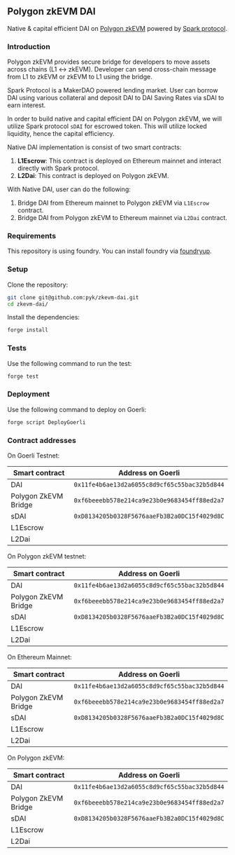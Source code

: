 ## Polygon zkEVM DAI

Native & capital efficient DAI on
[Polygon zkEVM](https://polygon.technology/polygon-zkevm) powered by
[Spark protocol](https://www.sparkprotocol.io/).

### Introduction

Polygon zkEVM provides secure bridge for developers to move assets across chains
(L1 <-> zkEVM). Developer can send cross-chain message from L1 to zkEVM or zkEVM
to L1 using the bridge.

Spark Protocol is a MakerDAO powered lending market. User can borrow DAI using
various collateral and deposit DAI to DAI Saving Rates via sDAI to earn interest.

In order to build native and capital efficient DAI on Polygon zkEVM, we will
utilize Spark protocol `sDAI` for escrowed token. This will utilize locked
liquidity, hence the capital efficiency.

Native DAI implementation is consist of two smart contracts:

1. **L1Escrow**: This contract is deployed on Ethereum mainnet and interact
   directly with Spark protocol.
2. **L2Dai**: This contract is deployed on Polygon zkEVM.

With Native DAI, user can do the following:

1. Bridge DAI from Ethereum mainnet to Polygon zkEVM via `L1Escrow` contract.
2. Bridge DAI from Polygon zkEVM to Ethereum mainnet via `L2Dai` contract.

### Requirements

This repository is using foundry. You can install foundry via
[foundryup](https://book.getfoundry.sh/getting-started/installation).

### Setup

Clone the repository:

```sh
git clone git@github.com:pyk/zkevm-dai.git
cd zkevm-dai/
```

Install the dependencies:

```sh
forge install
```

### Tests

Use the following command to run the test:

```sh
forge test
```

### Deployment

Use the following command to deploy on Goerli:

```sh
forge script DeployGoerli
```

### Contract addresses

On Goerli Testnet:

| Smart contract       | Address on Goerli                            |
| -------------------- | -------------------------------------------- |
| DAI                  | `0x11fe4b6ae13d2a6055c8d9cf65c55bac32b5d844` |
| Polygon ZkEVM Bridge | `0xf6beeebb578e214ca9e23b0e9683454ff88ed2a7` |
| sDAI                 | `0xD8134205b0328F5676aaeFb3B2a0DC15f4029d8C` |
| L1Escrow             |                                              |
| L2Dai                |                                              |

On Polygon zkEVM testnet:

| Smart contract       | Address on Goerli                            |
| -------------------- | -------------------------------------------- |
| DAI                  | `0x11fe4b6ae13d2a6055c8d9cf65c55bac32b5d844` |
| Polygon ZkEVM Bridge | `0xf6beeebb578e214ca9e23b0e9683454ff88ed2a7` |
| sDAI                 | `0xD8134205b0328F5676aaeFb3B2a0DC15f4029d8C` |
| L1Escrow             |                                              |
| L2Dai                |                                              |

On Ethereum Mainnet:

| Smart contract       | Address on Goerli                            |
| -------------------- | -------------------------------------------- |
| DAI                  | `0x11fe4b6ae13d2a6055c8d9cf65c55bac32b5d844` |
| Polygon ZkEVM Bridge | `0xf6beeebb578e214ca9e23b0e9683454ff88ed2a7` |
| sDAI                 | `0xD8134205b0328F5676aaeFb3B2a0DC15f4029d8C` |
| L1Escrow             |                                              |
| L2Dai                |                                              |

On Polygon zkEVM:

| Smart contract       | Address on Goerli                            |
| -------------------- | -------------------------------------------- |
| DAI                  | `0x11fe4b6ae13d2a6055c8d9cf65c55bac32b5d844` |
| Polygon ZkEVM Bridge | `0xf6beeebb578e214ca9e23b0e9683454ff88ed2a7` |
| sDAI                 | `0xD8134205b0328F5676aaeFb3B2a0DC15f4029d8C` |
| L1Escrow             |                                              |
| L2Dai                |                                              |
